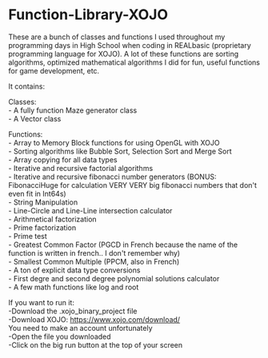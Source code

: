 # Function-Library-XOJO

These are a bunch of classes and functions I used throughout my programming days in High School when coding in REALbasic (proprietary programming language for XOJO). A lot of these functions are sorting algorithms, optimized mathematical algorithms I did for fun, useful functions for game development, etc.

It contains:

  Classes:   
    - A fully function Maze generator class  
    - A Vector class   
  
  Functions:   
    - Array to Memory Block functions for using OpenGL with XOJO   
    - Sorting algorithms like Bubble Sort, Selection Sort and Merge Sort   
    - Array copying for all data types   
    - Iterative and recursive factorial algorithms   
    - Iterative and recursive fibonacci number generators (BONUS: FibonacciHuge for calculation VERY VERY big fibonacci numbers that don't             even fit in Int64s)   
    - String Manipulation   
    - Line-Circle and Line-Line intersection calculator   
    - Arithmetical factorization    
    - Prime factorization   
    - Prime test   
    - Greatest Common Factor (PGCD in French because the name of the function is written in french.. I don't remember why)   
    - Smallest Common Multiple (PPCM, also in French)   
    - A ton of explicit data type conversions   
    - First degre and second degree polynomial solutions calculator   
    - A few math functions like log and root   
   
If you want to run it:    
  -Download the .xojo_binary_project file   
   -Download XOJO: https://www.xojo.com/download/    
      You need to make an account unfortunately    
   -Open the file you downloaded   
   -Click on the big run button at the top of your screen    
